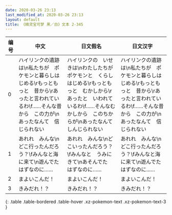 ```yaml
---
date: 2020-03-26 23:13
last_modified_at: 2020-03-26 23:13
layout: default
title: 《精灵宝可梦 黑／白》文本 2-345
---
```

| 编号 | 中文 | 日文假名 | 日文汉字 |
| ---- | ---- | ---- | --- |
| 0 | ハイリンクの遺跡は\n私たちが　ポケモンと暮らしはじめる\rもっともっと　昔から\rあったと言われているわ\f……そんな昔から　この力が\nあったなんて　信じられない | ハイリンクの　いせきは\nわたしたちが　ポケモンと　くらしはじめる\rもっともっと　むかしから\rあったと　いわれているわ\f……そんなむかしから　このちからが\nあったなんて　しんじられない | ハイリンクの遺跡は\n私たちが　ポケモンと暮らしはじめる\rもっともっと　昔から\rあったと言われているわ\f……そんな昔から　この力が\nあったなんて　信じられない |
| 1 | あれれ　みんな\nどこ行ったんだろう？\fみんなと海に来て\n遊んでた　はずなのに…… | あれれ　みんな\nどこいったんだろう？\fみんなと　うみにきて\nあそんでた　はずなのに…… | あれれ　みんな\nどこ行ったんだろう？\fみんなと海に来て\n遊んでた　はずなのに…… |
| 2 | まよいこんだ！ | まよいこんだ！ | まよいこんだ！ |
| 3 | きみだれ！？ | きみだれ！？ | きみだれ！？ |
{: .table .table-bordered .table-hover .xz-pokemon-text .xz-pokemon-text-3 }